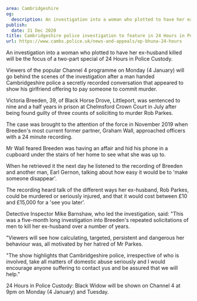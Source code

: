 ```yaml
area: Cambridgeshire
og:
  description: An investigation into a woman who plotted to have her ex-husband killed will be the focus of a two-part special of 24 Hours in Police Custody.
publish:
  date: 31 Dec 2020
title: Cambridgeshire police investigation to feature in 24 Hours in Police Custody
url: https://www.cambs.police.uk/news-and-appeals/op-bhuna-24-hours
```

An investigation into a woman who plotted to have her ex-husband killed will be the focus of a two-part special of 24 Hours in Police Custody.

Viewers of the popular Channel 4 programme on Monday (4 January) will go behind the scenes of the investigation after a man handed Cambridgeshire police a secretly recorded conversation that appeared to show his girlfriend offering to pay someone to commit murder.

Victoria Breeden, 39, of Black Horse Drove, Littleport, was sentenced to nine and a half years in prison at Chelmsford Crown Court in July after being found guilty of three counts of soliciting to murder Rob Parkes.

The case was brought to the attention of the force in November 2019 when Breeden's most current former partner, Graham Wall, approached officers with a 24 minute recording.

Mr Wall feared Breeden was having an affair and hid his phone in a cupboard under the stairs of her home to see what she was up to.

When he retrieved it the next day he listened to the recording of Breeden and another man, Earl Gernon, talking about how easy it would be to 'make someone disappear'.

The recording heard talk of the different ways her ex-husband, Rob Parkes, could be murdered or seriously injured, and that it would cost between £10 and £15,000 for a 'see you later'.

Detective Inspector Mike Barnshaw, who led the investigation, said: "This was a five-month long investigation into Breeden's repeated solicitations of men to kill her ex-husband over a number of years.

"Viewers will see how calculating, targeted, persistent and dangerous her behaviour was, all motivated by her hatred of Mr Parkes.

"The show highlights that Cambridgeshire police, irrespective of who is involved, take all matters of domestic abuse seriously and I would encourage anyone suffering to contact yus and be assured that we will help."

24 Hours in Police Custody: Black Widow will be shown on Channel 4 at 9pm on Monday (4 January) and Tuesday.
